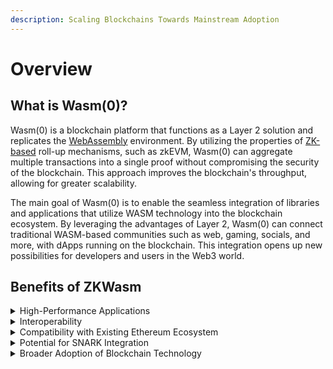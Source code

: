 ```yaml
---
description: Scaling Blockchains Towards Mainstream Adoption
---
```


# Overview

## What is Wasm(0)?

Wasm(0) is a blockchain platform that functions as a Layer 2 solution and replicates the [WebAssembly](zkwasm-dictionary/wasm-0-wikipedia.md#webassembly) environment. By utilizing the properties of [ZK-based](zkwasm-dictionary/wasm-0-wikipedia.md#zero-knowledge) roll-up mechanisms, such as zkEVM, Wasm(0) can aggregate multiple transactions into a single proof without compromising the security of the blockchain. This approach improves the blockchain's throughput, allowing for greater scalability.&#x20;

The main goal of Wasm(0) is to enable the seamless integration of libraries and applications that utilize WASM technology into the blockchain ecosystem. By leveraging the advantages of Layer 2, Wasm(0) can connect traditional WASM-based communities such as web, gaming, socials,  and more, with dApps running on the blockchain. This integration opens up new possibilities for developers and users in the Web3 world.

## Benefits of ZKWasm

<details>

<summary>High-Performance Applications</summary>

Wasm(0) enables high-performance applications to be developed on the blockchain. By leveraging Layer 2 solutions and the properties of ZK-based roll-up mechanisms, multiple transactions can be aggregated into a single proof. This approach increases the blockchain's throughput without sacrificing security.

</details>

<details>

<summary>Interoperability</summary>

Interoperability is a significant benefit of Wasm(0). By seamlessly integrating WASM-based applications into the blockchain ecosystem, developers can create applications that can work across multiple blockchains. This allows for greater flexibility and choice for developers and users alike.

</details>

<details>

<summary>Compatibility with Existing Ethereum Ecosystem</summary>

Wasm(0) is specifically tailored to be compatible with the existing Ethereum ecosystem. As a result, developers can easily integrate their existing applications and libraries with the blockchain. This reduces the learning curve for developers and provides a smooth transition to blockchain development.

</details>

<details>

<summary>Potential for SNARK Integration</summary>

Wasm(0) also explores the potential benefits of integrating SNARK into WASM-based decentralized applications. SNARKs (Succinct Non-Interactive Arguments of Knowledge) are zero-knowledge proofs that allow for the validation of computations without revealing the inputs or outputs.&#x20;

This can significantly improve privacy and scalability in decentralized applications. By exploring the potential benefits of integrating SNARK, Wasm(0) is paving the way for greater privacy and scalability in blockchain applications.

</details>

<details>

<summary>Broader Adoption of Blockchain Technology</summary>

Overall, the benefits of Wasm(0) are significant. By enabling high-performance, interoperable applications that are compatible with the existing Ethereum ecosystem and exploring the potential benefits of integrating SNARK, Wasm(0) is making blockchain technology more accessible to developers and users alike.&#x20;

This can lead to greater adoption of blockchain technology and ultimately, a more decentralized and secure future.

</details>
